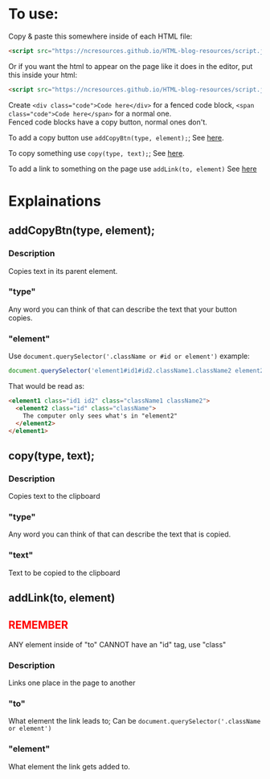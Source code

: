 # To use:

Copy & paste this somewhere inside of each HTML file:
``` html
<script src="https://ncresources.github.io/HTML-blog-resources/script.js"></script>
```

Or if you want the html to appear on the page like it does in the editor, put this inside your html:
``` html
<script src="https://ncresources.github.io/HTML-blog-resources/script.js">var pre=1</script>
```

Create `<div class="code">Code here</div>` for a fenced code block, `<span class="code">Code here</span>` for a normal one.  
Fenced code blocks have a copy button, normal ones don't.


To add a copy button use `addCopyBtn(type, element);`; See [here](#addcopybtntype-element).

To copy something use `copy(type, text);`; See [here](#copytype-text).

To add a link to something on the page use `addLink(to, element)` See [here](#addlinkto-element)

# Explainations

## addCopyBtn(type, element);

### Description

Copies text in its parent element.

### "type"

Any word you can think of that can describe the text that your button copies.

### "element"

Use `document.querySelector('.className or #id or element')` example: 
``` js
document.querySelector('element1#id1#id2.className1.className2 element2.className#id')
```
That would be read as:
``` html
<element1 class="id1 id2" class="className1 className2">
  <element2 class="id" class="className">
    The computer only sees what's in "element2"
  </element2>
</element1>
```

## copy(type, text);

### Description

Copies text to the clipboard

### "type"

Any word you can think of that can describe the text that is copied.

### "text"

Text to be copied to the clipboard

## addLink(to, element)
<h2 style="color:#f00;">REMEMBER</h2>
ANY element inside of "to" CANNOT have an "id" tag, use "class"

### Description

Links one place in the page to another

### "to"

What element the link leads to; Can be ```document.querySelector('.className or element')```

### "element"

What element the link gets added to.
